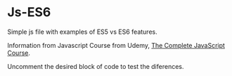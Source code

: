 # Js-ES6
Simple js file with examples of ES5 vs ES6 features.

Information from Javascript Course from Udemy, [The Complete JavaScript Course](https://www.udemy.com/the-complete-javascript-course).

Uncomment the desired block of code to test the diferences.